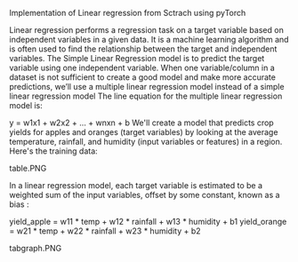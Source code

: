 Implementation of Linear regression from Sctrach using pyTorch

Linear regression performs a regression task on a target variable based on independent variables in a given data. It is a machine learning algorithm and is often used to find the relationship between the target and independent variables. The Simple Linear Regression model is to predict the target variable using one independent variable. When one variable/column in a dataset is not sufficient to create a good model and make more accurate predictions, we’ll use a multiple linear regression model instead of a simple linear regression model The line equation for the multiple linear regression model is:

 y = w1x1 + w2x2 + ... + wnxn + b
We'll create a model that predicts crop yields for apples and oranges (target variables) by looking at the average temperature, rainfall, and humidity (input variables or features) in a region. Here's the training data:

table.PNG

In a linear regression model, each target variable is estimated to be a weighted sum of the input variables, offset by some constant, known as a bias :

yield_apple = w11 * temp + w12 * rainfall + w13 * humidity + b1
yield_orange = w21 * temp + w22 * rainfall + w23 * humidity + b2

tabgraph.PNG

